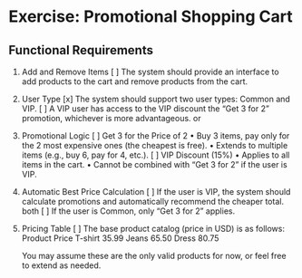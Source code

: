 # Exercise: Promotional Shopping Cart

## Functional Requirements

1. Add and Remove Items
   [ ] The system should provide an interface to add products to the cart and
   remove products from the cart.
2. User Type
   [x] The system should support two user types: Common and VIP.
   [ ] A VIP user has access to the VIP discount the “Get 3 for 2” promotion,
   whichever is more advantageous.
   or
3. Promotional Logic
   [ ] Get 3 for the Price of 2
   • Buy 3 items, pay only for the 2 most expensive ones (the cheapest is
   free).
   • Extends to multiple items (e.g., buy 6, pay for 4, etc.).
   [ ] VIP Discount (15%)
   • Applies to all items in the cart.
   • Cannot be combined with “Get 3 for 2” if the user is VIP.
4. Automatic Best Price Calculation
   [ ] If the user is VIP, the system should calculate promotions and
   automatically recommend the cheaper total.
   both
   [ ] If the user is Common, only “Get 3 for 2” applies.
5. Pricing Table
   [ ] The base product catalog (price in USD) is as follows:
   Product Price
   T-shirt 35.99
   Jeans 65.50
   Dress 80.75

   You may assume these are the only valid products for now, or feel free
   to extend as needed.

